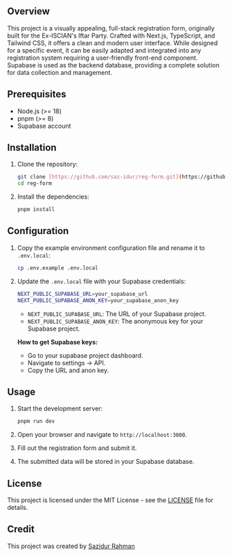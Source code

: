 ## Overview

This project is a visually appealing, full-stack registration form, originally built for the Ex-ISCIAN's Iftar Party. Crafted with Next.js, TypeScript, and Tailwind CSS, it offers a clean and modern user interface. While designed for a specific event, it can be easily adapted and integrated into any registration system requiring a user-friendly front-end component. Supabase is used as the backend database, providing a complete solution for data collection and management.

## Prerequisites

-   Node.js (>= 18)
-   pnpm (>= 8)
-   Supabase account

## Installation

1.  Clone the repository:

    ```bash
    git clone [https://github.com/saz-idur/reg-form.git](https://github.com/saz-idur/reg-form.git)
    cd reg-form
    ```

2.  Install the dependencies:

    ```bash
    pnpm install
    ```

## Configuration

1.  Copy the example environment configuration file and rename it to `.env.local`:

    ```bash
    cp .env.example .env.local
    ```

2.  Update the `.env.local` file with your Supabase credentials:

    ```bash
    NEXT_PUBLIC_SUPABASE_URL=your_supabase_url
    NEXT_PUBLIC_SUPABASE_ANON_KEY=your_supabase_anon_key
    ```

    -   `NEXT_PUBLIC_SUPABASE_URL`: The URL of your Supabase project.
    -   `NEXT_PUBLIC_SUPABASE_ANON_KEY`: The anonymous key for your Supabase project.

    **How to get Supabase keys:**
    * Go to your supabase project dashboard.
    * Navigate to settings -> API.
    * Copy the URL and anon key.

## Usage

1.  Start the development server:

    ```bash
    pnpm run dev
    ```

2.  Open your browser and navigate to `http://localhost:3000`.

3.  Fill out the registration form and submit it.

4.  The submitted data will be stored in your Supabase database.

## License

This project is licensed under the MIT License - see the [LICENSE](LICENSE) file for details.

## Credit

This project was created by [Sazidur Rahman](https://github.com/saz-idur/)
